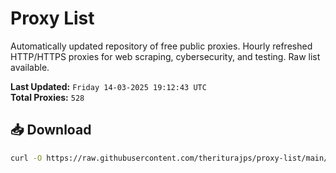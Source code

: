 # Proxy List

Automatically updated repository of free public proxies. Hourly refreshed HTTP/HTTPS proxies for web scraping, cybersecurity, and testing. Raw list available.

**Last Updated:** `Friday 14-03-2025 19:12:43 UTC`  
**Total Proxies:** `528`

## 📥 Download
```bash
curl -O https://raw.githubusercontent.com/theriturajps/proxy-list/main/proxies.txt
